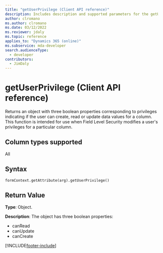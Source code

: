 ```yaml
---
title: "getUserPrivilege (Client API reference)"
description: Includes description and supported parameters for the getUserPrivilege method.
author: clromano
ms.author: clromano
ms.date: 03/12/2022
ms.reviewer: jdaly
ms.topic: reference
applies_to: "Dynamics 365 (online)"
ms.subservice: mda-developer
search.audienceType: 
  - developer
contributors:
  - JimDaly
---
```

# getUserPrivilege (Client API reference)

Returns an object with three boolean properties corresponding to privileges indicating if the user can create, read or update data values for a column. This function is intended for use when Field Level Security modifies a user's privileges for a particular column. 

## Column types supported

All

## Syntax

`formContext.getAttribute(arg).getUserPrivilege()`

## Return Value

**Type**: Object. 

**Description**: The object has three boolean properties:

- canRead
- canUpdate
- canCreate

[!INCLUDE[footer-include](../../../../../includes/footer-banner.md)]
